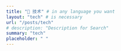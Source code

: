 ```yaml
---
title: "🔨 技术" # in any language you want
layout: "tech" # is necessary
url: "/posts/tech"
# description: "Description for Search"
summary: "tech"
placeholder: " "
---
```

